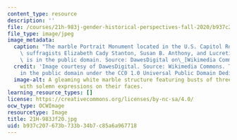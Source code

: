 ```yaml
---
content_type: resource
description: ''
file: /courses/21h-983j-gender-historical-perspectives-fall-2020/b937c207673b733b34b7c85a6a967718_21H-983Jf20.jpg
file_type: image/jpeg
image_metadata:
  caption: "The marble Portrait Monument located in the U.S. Capitol Rotunda depicting\
    \ suffragists Elizabeth Cady Stanton, Susan B. Anthony, and Lucretia Mott. (Image\
    \ is in the public domain. Source: DawesDigital on\_[Wikimedia Commons](https://en.wikipedia.org/wiki/File:PortraitMonumentImage01.jpg).)"
  credit: 'Image courtesy of DawesDigital. Source: Wikimedia Commons. This image is
    in the public domain under the CC0 1.0 Universal Public Domain Dedication.'
  image-alt: A gleaming white marble structure featuring busts of three mature women
    with solemn expressions on their faces.
learning_resource_types: []
license: https://creativecommons.org/licenses/by-nc-sa/4.0/
ocw_type: OCWImage
resourcetype: Image
title: 21H-983Jf20.jpg
uid: b937c207-673b-733b-34b7-c85a6a967718
---
```


